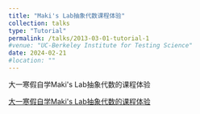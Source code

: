 ```yaml
---
title: "Maki's Lab抽象代数课程体验"
collection: talks
type: "Tutorial"
permalink: /talks/2013-03-01-tutorial-1
#venue: "UC-Berkeley Institute for Testing Science"
date: 2024-02-21
#location: ""
---
```

大一寒假自学Maki's Lab抽象代数的课程体验


[大一寒假自学Maki's Lab抽象代数的课程体验
](../assets/1.pdf)
